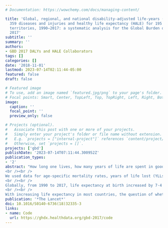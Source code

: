 ```yaml
---
# Documentation: https://wowchemy.com/docs/managing-content/

title: 'Global, regional, and national disability-adjusted life-years (DALYs) for
  359 diseases and injuries and healthy life expectancy (HALE) for 195 countries and
  territories, 1990–2017: a systematic analysis for the Global Burden of Disease Study
  2017'
subtitle: ''
summary: ''
authors:
- GBD 2017 DALYs and HALE Collaborators
tags: []
categories: []
date: '2018-11-01'
lastmod: 2023-07-14T02:11:44-05:00
featured: false
draft: false

# Featured image
# To use, add an image named `featured.jpg/png` to your page's folder.
# Focal points: Smart, Center, TopLeft, Top, TopRight, Left, Right, BottomLeft, Bottom, BottomRight.
image:
  caption: ''
  focal_point: ''
  preview_only: false

# Projects (optional).
#   Associate this post with one or more of your projects.
#   Simply enter your project's folder or file name without extension.
#   E.g. `projects = ["internal-project"]` references `content/project/deep-learning/index.md`.
#   Otherwise, set `projects = []`.
projects: ['gbd']
publishDate: '2023-07-14T07:11:44.300952Z'
publication_types:
- '2'
abstract: "How long one lives, how many years of life are spent in good and poor health, and how the population's state of health and leading causes of disability change over time all have implications for policy, planning, and provision of services. We comparatively assessed the patterns and trends of healthy life expectancy (HALE), which quantifies the number of years of life expected to be lived in good health, and the complementary measure of disability-adjusted life-years (DALYs), a composite measure of disease burden capturing both premature mortality and prevalence and severity of ill health, for 359 diseases and injuries for 195 countries and territories over the past 28 years.
<br /><br />
We used data for age-specific mortality rates, years of life lost (YLLs) due to premature mortality, and years lived with disability (YLDs) from the Global Burden of Diseases, Injuries, and Risk Factors Study (GBD) 2017 to calculate HALE and DALYs from 1990 to 2017. We calculated HALE using age-specific mortality rates and YLDs per capita for each location, age, sex, and year. We calculated DALYs for 359 causes as the sum of YLLs and YLDs. We assessed how observed HALE and DALYs differed by country and sex from expected trends based on Socio-demographic Index (SDI). We also analysed HALE by decomposing years of life gained into years spent in good health and in poor health, between 1990 and 2017, and extra years lived by females compared with males.
<br /><br />
Globally, from 1990 to 2017, life expectancy at birth increased by 7·4 years (95% uncertainty interval 7·1–7·8), from 65·6 years (65·3–65·8) in 1990 to 73·0 years (72·7–73·3) in 2017. The increase in years of life varied from 5·1 years (5·0–5·3) in high SDI countries to 12·0 years (11·3–12·8) in low SDI countries. Of the additional years of life expected at birth, 26·3% (20·1–33·1) were expected to be spent in poor health in high SDI countries compared with 11·7% (8·8–15·1) in low-middle SDI countries. HALE at birth increased by 6·3 years (5·9–6·7), from 57·0 years (54·6–59·1) in 1990 to 63·3 years (60·5–65·7) in 2017. The increase varied from 3·8 years (3·4–4·1) in high SDI countries to 10·5 years (9·8–11·2) in low SDI countries. Even larger variations in HALE than these were observed between countries, ranging from 1·0 year (0·4–1·7) in Saint Vincent and the Grenadines (62·4 years [59·9–64·7] in 1990 to 63·5 years [60·9–65·8] in 2017) to 23·7 years (21·9–25·6) in Eritrea (30·7 years [28·9–32·2] in 1990 to 54·4 years [51·5–57·1] in 2017). In most countries, the increase in HALE was smaller than the increase in overall life expectancy, indicating more years lived in poor health. In 180 of 195 countries and territories, females were expected to live longer than males in 2017, with extra years lived varying from 1·4 years (0·6–2·3) in Algeria to 11·9 years (10·9–12·9) in Ukraine. Of the extra years gained, the proportion spent in poor health varied largely across countries, with less than 20% of additional years spent in poor health in Bosnia and Herzegovina, Burundi, and Slovakia, whereas in Bahrain all the extra years were spent in poor health. In 2017, the highest estimate of HALE at birth was in Singapore for both females (75·8 years [72·4–78·7]) and males (72·6 years [69·8–75·0]) and the lowest estimates were in Central African Republic (47·0 years [43·7–50·2] for females and 42·8 years [40·1–45·6] for males). Globally, in 2017, the five leading causes of DALYs were neonatal disorders, ischaemic heart disease, stroke, lower respiratory infections, and chronic obstructive pulmonary disease. Between 1990 and 2017, age-standardised DALY rates decreased by 41·3% (38·8–43·5) for communicable diseases and by 49·8% (47·9–51·6) for neonatal disorders. For non-communicable diseases, global DALYs increased by 40·1% (36·8–43·0), although age-standardised DALY rates decreased by 18·1% (16·0–20·2).
<br /><br />
With increasing life expectancy in most countries, the question of whether the additional years of life gained are spent in good health or poor health has been increasingly relevant because of the potential policy implications, such as health-care provisions and extending retirement ages. In some locations, a large proportion of those additional years are spent in poor health. Large inequalities in HALE and disease burden exist across countries in different SDI quintiles and between sexes. The burden of disabling conditions has serious implications for health system planning and health-related expenditures. Despite the progress made in reducing the burden of communicable diseases and neonatal disorders in low SDI countries, the speed of this progress could be increased by scaling up proven interventions. The global trends among non-communicable diseases indicate that more effort is needed to maximise HALE, such as risk prevention and attention to upstream determinants of health."
publication: '*The Lancet*'
doi: 10.1016/S0140-6736(18)32335-3
links:
- name: Code
  url: https://ghdx.healthdata.org/gbd-2017/code
---
```

